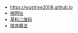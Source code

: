 * https://wustrive2008.github.io
* [缩网址](http://suo.im)
* [草料二维码](http://mh.cli.im)
* [排序算法](https://www.runoob.com/w3cnote/merge-sort.html)
